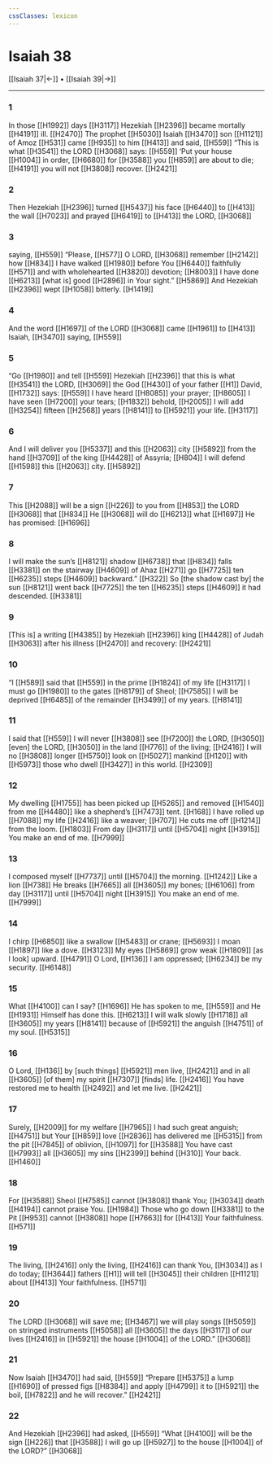 ```yaml
---
cssClasses: lexicon
---
```


# Isaiah 38

[[Isaiah 37|←]] • [[Isaiah 39|→]]

---

### 1
In those [[H1992]] days [[H3117]] Hezekiah [[H2396]] became mortally [[H4191]] ill. [[H2470]] The prophet [[H5030]] Isaiah [[H3470]] son [[H1121]] of Amoz [[H531]] came [[H935]] to him [[H413]] and said, [[H559]] “This is what [[H3541]] the LORD [[H3068]] says: [[H559]] ‘Put your house [[H1004]] in order, [[H6680]] for [[H3588]] you [[H859]] are about to die; [[H4191]] you will not [[H3808]] recover. [[H2421]]

### 2
Then Hezekiah [[H2396]] turned [[H5437]] his face [[H6440]] to [[H413]] the wall [[H7023]] and prayed [[H6419]] to [[H413]] the LORD, [[H3068]]

### 3
saying, [[H559]] “Please, [[H577]] O LORD, [[H3068]] remember [[H2142]] how [[H834]] I have walked [[H1980]] before You [[H6440]] faithfully [[H571]] and with wholehearted [[H3820]] devotion; [[H8003]] I have done [[H6213]] [what is] good [[H2896]] in Your sight.” [[H5869]] And Hezekiah [[H2396]] wept [[H1058]] bitterly. [[H1419]]

### 4
And the word [[H1697]] of the LORD [[H3068]] came [[H1961]] to [[H413]] Isaiah, [[H3470]] saying, [[H559]]

### 5
“Go [[H1980]] and tell [[H559]] Hezekiah [[H2396]] that this is what [[H3541]] the LORD, [[H3069]] the God [[H430]] of your father [[H1]] David, [[H1732]] says: [[H559]] I have heard [[H8085]] your prayer; [[H8605]] I have seen [[H7200]] your tears; [[H1832]] behold, [[H2005]] I will add [[H3254]] fifteen [[H2568]] years [[H8141]] to [[H5921]] your life. [[H3117]]

### 6
And I will deliver you [[H5337]] and this [[H2063]] city [[H5892]] from the hand [[H3709]] of the king [[H4428]] of Assyria; [[H804]] I will defend [[H1598]] this [[H2063]] city. [[H5892]]

### 7
This [[H2088]] will be a sign [[H226]] to you  from [[H853]] the LORD [[H3068]] that [[H834]] He [[H3068]] will do [[H6213]] what [[H1697]] He has promised: [[H1696]]

### 8
I will make the sun’s [[H8121]] shadow [[H6738]] that [[H834]] falls [[H3381]] on the stairway [[H4609]] of Ahaz [[H271]] go [[H7725]] ten [[H6235]] steps [[H4609]] backward.” [[H322]] So [the shadow cast by] the sun [[H8121]] went back [[H7725]] the ten [[H6235]] steps [[H4609]] it had descended. [[H3381]]

### 9
[This is] a writing [[H4385]] by Hezekiah [[H2396]] king [[H4428]] of Judah [[H3063]] after his illness [[H2470]] and recovery: [[H2421]]

### 10
“I [[H589]] said that [[H559]] in the prime [[H1824]] of my life [[H3117]] I must go [[H1980]] to the gates [[H8179]] of Sheol; [[H7585]] I will be deprived [[H6485]] of the remainder [[H3499]] of my years. [[H8141]]

### 11
I said that [[H559]] I will never [[H3808]] see [[H7200]] the LORD, [[H3050]] [even] the LORD, [[H3050]] in the land [[H776]] of the living; [[H2416]] I will no [[H3808]] longer [[H5750]] look on [[H5027]] mankind [[H120]] with [[H5973]] those who dwell [[H3427]] in this world. [[H2309]]

### 12
My dwelling [[H1755]] has been picked up [[H5265]] and removed [[H1540]] from me [[H4480]] like a shepherd’s [[H7473]] tent. [[H168]] I have rolled up [[H7088]] my life [[H2416]] like a weaver; [[H707]] He cuts me off [[H1214]] from the loom. [[H1803]] From day [[H3117]] until [[H5704]] night [[H3915]] You make an end of me. [[H7999]]

### 13
I composed myself [[H7737]] until [[H5704]] the morning. [[H1242]] Like a lion [[H738]] He breaks [[H7665]] all [[H3605]] my bones; [[H6106]] from day [[H3117]] until [[H5704]] night [[H3915]] You make an end of me. [[H7999]]

### 14
I chirp [[H6850]] like a swallow [[H5483]] or crane; [[H5693]] I moan [[H1897]] like a dove. [[H3123]] My eyes [[H5869]] grow weak [[H1809]] [as I look] upward. [[H4791]] O Lord, [[H136]] I am oppressed; [[H6234]] be my security. [[H6148]]

### 15
What [[H4100]] can I say? [[H1696]] He has spoken to me, [[H559]] and He [[H1931]] Himself has done this. [[H6213]] I will walk slowly [[H1718]] all [[H3605]] my years [[H8141]] because of [[H5921]] the anguish [[H4751]] of my soul. [[H5315]]

### 16
O Lord, [[H136]] by [such things] [[H5921]] men live, [[H2421]] and in all [[H3605]] [of them]  my spirit [[H7307]] [finds] life. [[H2416]] You have restored me to health [[H2492]] and let me live. [[H2421]]

### 17
Surely, [[H2009]] for my welfare [[H7965]] I had such great anguish; [[H4751]] but Your [[H859]] love [[H2836]] has delivered me [[H5315]] from the pit [[H7845]] of oblivion, [[H1097]] for [[H3588]] You have cast [[H7993]] all [[H3605]] my sins [[H2399]] behind [[H310]] Your back. [[H1460]]

### 18
For [[H3588]] Sheol [[H7585]] cannot [[H3808]] thank You; [[H3034]] death [[H4194]] cannot praise You. [[H1984]] Those who go down [[H3381]] to the Pit [[H953]] cannot [[H3808]] hope [[H7663]] for [[H413]] Your faithfulness. [[H571]]

### 19
The living, [[H2416]] only the living, [[H2416]] can thank You, [[H3034]] as I do today; [[H3644]] fathers [[H1]] will tell [[H3045]] their children [[H1121]] about [[H413]] Your faithfulness. [[H571]]

### 20
The LORD [[H3068]] will save me; [[H3467]] we will play songs [[H5059]] on stringed instruments [[H5058]] all [[H3605]] the days [[H3117]] of our lives [[H2416]] in [[H5921]] the house [[H1004]] of the LORD.” [[H3068]]

### 21
Now Isaiah [[H3470]] had said, [[H559]] “Prepare [[H5375]] a lump [[H1690]] of pressed figs [[H8384]] and apply [[H4799]] it to [[H5921]] the boil, [[H7822]] and he will recover.” [[H2421]]

### 22
And Hezekiah [[H2396]] had asked, [[H559]] “What [[H4100]] will be the sign [[H226]] that [[H3588]] I will go up [[H5927]] to the house [[H1004]] of the LORD?” [[H3068]]

